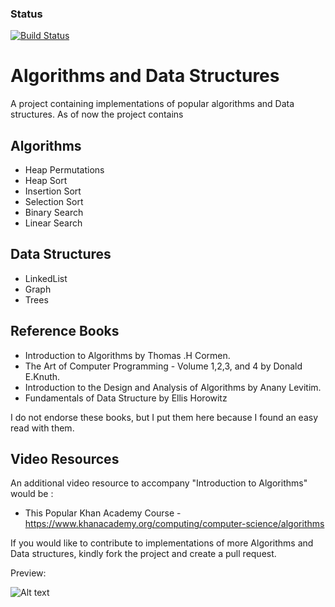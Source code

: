 ### Status
[![Build Status](https://travis-ci.org/RowlandOti/AlgorithmAndDataStructure-Python.svg?branch=master)](https://travis-ci.org/RowlandOti/AlgorithmAndDataStructure-Python)

# Algorithms and Data Structures
A project containing implementations of popular algorithms and Data structures. As of now the project contains

## Algorithms
- Heap Permutations
- Heap Sort
- Insertion Sort
- Selection Sort
- Binary Search
- Linear Search

## Data Structures
- LinkedList
- Graph
- Trees

## Reference Books
- Introduction to Algorithms by Thomas .H Cormen.
- The Art of Computer Programming - Volume 1,2,3, and 4 by Donald E.Knuth.
- Introduction to the Design and Analysis of Algorithms by Anany Levitim.
- Fundamentals of Data Structure by Ellis Horowitz

I do not endorse these books, but I put them here because I found an easy read with them. 
## Video Resources
An additional video resource to accompany "Introduction to Algorithms" would be :
- This Popular Khan Academy Course - https://www.khanacademy.org/computing/computer-science/algorithms

If you would like to contribute to implementations of more Algorithms and Data structures, kindly fork the project and create a pull request. 

Preview: 

![Alt text](https://github.com/RowlandOti/AlgorithmAndDataStructure-Python/blob/master/art/art.jpg?raw=true "AlgorithmAndDataStructure Illustration")

